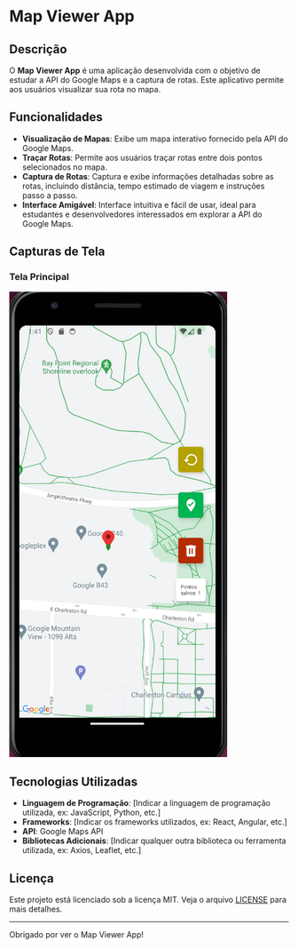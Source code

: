 # Map Viewer App

## Descrição

O **Map Viewer App** é uma aplicação desenvolvida com o objetivo de estudar a API do Google Maps e a captura de rotas. Este aplicativo permite aos usuários visualizar sua rota no mapa.
## Funcionalidades

- **Visualização de Mapas**: Exibe um mapa interativo fornecido pela API do Google Maps.
- **Traçar Rotas**: Permite aos usuários traçar rotas entre dois pontos selecionados no mapa.
- **Captura de Rotas**: Captura e exibe informações detalhadas sobre as rotas, incluindo distância, tempo estimado de viagem e instruções passo a passo.
- **Interface Amigável**: Interface intuitiva e fácil de usar, ideal para estudantes e desenvolvedores interessados em explorar a API do Google Maps.

## Capturas de Tela

### Tela Principal
![Tela Principal](./assets/img/Captura%20de%20tela%20de%202024-06-02%2001-42-05.png)

## Tecnologias Utilizadas

- **Linguagem de Programação**: [Indicar a linguagem de programação utilizada, ex: JavaScript, Python, etc.]
- **Frameworks**: [Indicar os frameworks utilizados, ex: React, Angular, etc.]
- **API**: Google Maps API
- **Bibliotecas Adicionais**: [Indicar qualquer outra biblioteca ou ferramenta utilizada, ex: Axios, Leaflet, etc.]

## Licença

Este projeto está licenciado sob a licença MIT. Veja o arquivo [LICENSE](LICENSE) para mais detalhes.

---

Obrigado por ver o Map Viewer App!
